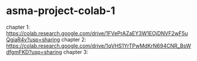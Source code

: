 # asma-project-colab-1

chapter 1: https://colab.research.google.com/drive/1FVePrAZaEY3W1EOjDNVF2wF5uQgiaR4v?usp=sharing
chapter 2: https://colab.research.google.com/drive/1qVHS1YrTPwMdKrN694CNR_BsWdfgmFKD?usp=sharing
chapter 3: 
